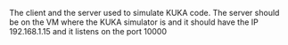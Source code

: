 The client and the server used to simulate KUKA code.
The server should be on the VM where the KUKA simulator is and it should have the IP 192.168.1.15 and it listens on the port 10000